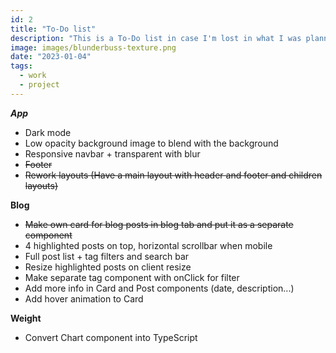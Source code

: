 ```yaml
---
id: 2
title: "To-Do list"
description: "This is a To-Do list in case I'm lost in what I was planning on doing before"
image: images/blunderbuss-texture.png
date: "2023-01-04"
tags:
  - work
  - project
---
```


**_App_**

- Dark mode
- Low opacity background image to blend with the background
- Responsive navbar + transparent with blur
- ~~Footer~~
- ~~Rework layouts (Have a main layout with header and footer and children layouts)~~

**Blog**

- ~~Make own card for blog posts in blog tab and put it as a separate component~~
- 4 highlighted posts on top, horizontal scrollbar when mobile
- Full post list + tag filters and search bar
- Resize highlighted posts on client resize
- Make separate tag component with onClick for filter
- Add more info in Card and Post components (date, description...)
- Add hover animation to Card

**Weight**

- Convert Chart component into TypeScript
